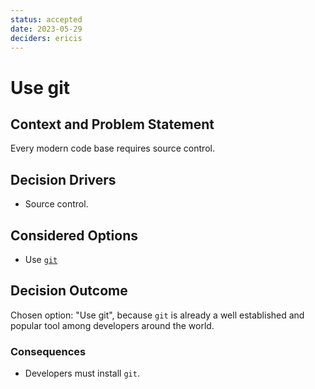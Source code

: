 ```yaml
---
status: accepted
date: 2023-05-29
deciders: ericis
---
```


# Use git

## Context and Problem Statement

Every modern code base requires source control.

## Decision Drivers

-   Source control.

## Considered Options

-   Use [`git`](https://git-scm.com/book/en/v2/Getting-Started-About-Version-Control)

## Decision Outcome

Chosen option: "Use git", because `git` is already a well established and popular tool among developers around the world.

### Consequences

-   Developers must install `git`.
